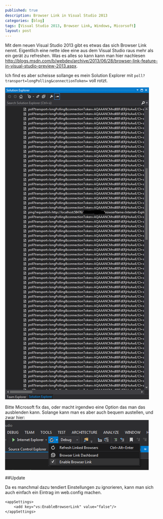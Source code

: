 ```yaml
---
published: true
description: Browser Link in Visual Studio 2013
categories: [blog]
tags: [Visual Studio 2013, Browser Link, Windows, Micorsoft]
layout: post
---
```


Mit dem neuen Visual Studio 2013 gibt es etwas das sich Browser Link nennt. Eigentlich eine nette idee eine aus dem Visual Studio raus mehr als ein gerät zu refreshen.
Was es alles so kann kann man hier nachlesen http://blogs.msdn.com/b/webdev/archive/2013/06/28/browser-link-feature-in-visual-studio-preview-2013.aspx. 

Ich find es aber scheisse sollange es mein Solution Explorer mit `poll?transport=longPolling&connectionToken=` voll rotzt.

![example](/blog-bilder/2014-03-06-Browser-Link-Visual-Studio-2013_img1.PNG)

Bitte Microsoft fix das, oder macht irgendwo eine Option das man das ausblenden kann. Solange kann man es aber auch bequem austellen, und zwar hier: ![fix](/blog-bilder/2014-03-06-Browser-Link-Visual-Studio-2013_img2.PNG)

##Update

Da es manchmal dazu tendiert Einstellungen zu ignorieren, kann man sich auch einfach ein Eintrag im web.config machen. 

```
<appSettings>
    <add key="vs:EnableBrowserLink" value="false"/>
</appSettings>
```
